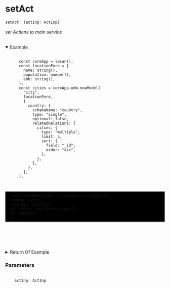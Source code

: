 # setAct

```ts
setAct: (actInp: ActInp)
```

_set Actions to main service_

<br>
<details open>
  <summary>
    Example
  </summary>
  <pre>
    <code class="language-ts" style="padding: 0;">
      const coreApp = lesan();
      const locationPure = {
        name: string(),
        population: number(),
        abb: string(),
      };
      const cities = coreApp.odm.newModel(
        "city",
        locationPure,
        {
          country: {
            schemaName: "country",
            type: "single",
            optional: false,
            relatedRelations: {
              cities: {
                type: "multiple",
                limit: 5,
                sort: {
                  field: "_id",
                  order: "asc",
                },
              },
            },
          },
        },
      );

  <p style="border: 2px solid gray; border-right: transparent; border-left: transparent; padding: 5px 1rem; background-color: #000000; white-space: pre-line">const setAddCityAct = coreApp.acts.setAct({
  schema: "city",
  actName: "addCity",
  validator: addCityValidator(),
  fn: addCity,
});</P>

</code>
  </pre>
</details>

<details>
  <summary>
    Return Of Example
  </summary>
  <pre>
    <code class="language-json" style="padding: 0;">
{
  "validator": {
    "type": "object",
    "schema": {
      "set": {
        "type": "object",
        "schema": {
          "name": { "type": "string", "schema": null },
          "population": { "type": "number", "schema": null },
          "abb": { "type": "string", "schema": null },
          "isCapital": { "type": "boolean", "schema": null },
          "country": { "type": "union", "schema": null }
        }
      },
      "get": {
        "type": "object",
        "schema": {
          "_id": { "type": "enums", "schema": { "0": 0, "1": 1 } },
          "name": { "type": "enums", "schema": { "0": 0, "1": 1 } },
          "population": { "type": "enums", "schema": { "0": 0, "1": 1 } },
          "abb": { "type": "enums", "schema": { "0": 0, "1": 1 } },
          "country": {
            "type": "object",
            "schema": {
              "_id": { "type": "enums", "schema": { "0": 0, "1": 1 } },
              "name": { "type": "enums", "schema": { "0": 0, "1": 1 } },
              "population": { "type": "enums", "schema": { "0": 0, "1": 1 } },
              "abb": { "type": "enums", "schema": { "0": 0, "1": 1 } }
            }
          },
          "users": {
            "type": "object",
            "schema": {
              "_id": { "type": "enums", "schema": { "0": 0, "1": 1 } },
              "name": { "type": "enums", "schema": { "0": 0, "1": 1 } },
              "age": { "type": "enums", "schema": { "0": 0, "1": 1 } }
            }
          },
          "lovedByUser": {
            "type": "object",
            "schema": {
              "_id": { "type": "enums", "schema": { "0": 0, "1": 1 } },
              "name": { "type": "enums", "schema": { "0": 0, "1": 1 } },
              "age": { "type": "enums", "schema": { "0": 0, "1": 1 } }
            }
          }
        }
      }
    }
  },
  "validationRunType": "assert"
}
    </code>
  </pre>
</details>

<h3>Parameters</h3>
<pre>
  <code class="language-ts" style="padding: 0; margin-top: 12px; margin-top: -18px;">
    actInp: <a href="../../types/Services/ActInp.md" target="_blank" style="text-decoration: none; cursor:pointer">ActInp</a>
  </code>
</pre>
